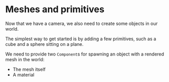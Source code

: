 # Meshes and primitives

Now that we have a camera, we also need to create some objects in our world.

The simplest way to get started is by adding a few primitives, such as a cube and a sphere sitting on a plane.

We need to provide two `Component`s for spawning an object with a rendered mesh in the world:

* The mesh itself
* A material
